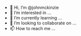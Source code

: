 - 👋 Hi, I’m @johnmckinzie
- 👀 I’m interested in ...
- 🌱 I’m currently learning ...
- 💞️ I’m looking to collaborate on ...
- 📫 How to reach me ...

<!---
johnmckinzie/johnmckinzie is a ✨ special ✨ repository because its `README.md` (this file) appears on your GitHub profile.
You can click the Preview link to take a look at your changes.
--->
